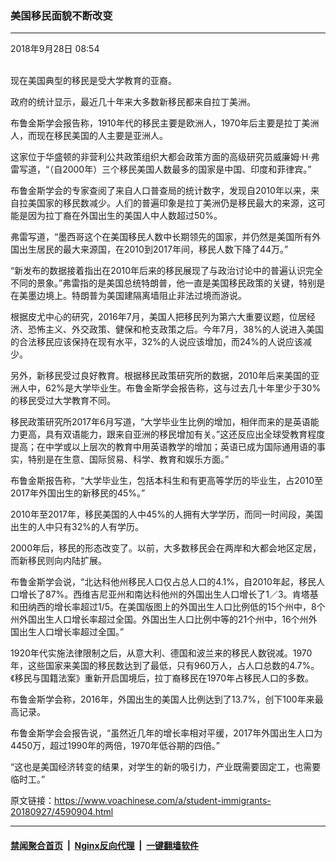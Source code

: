 ### 美国移民面貌不断改变
------------------------

<div class="published">
 <span class="date" title="中国时间">
  <time datetime="2018-09-28T08:54:31+08:00">
   2018年9月28日 08:54
  </time>
 </span>
</div>
<br/>
<div class="wsw">
 <p>
  现在美国典型的移民是受大学教育的亚裔。
 </p>
 <p>
  政府的统计显示，最近几十年来大多数新移民都来自拉丁美洲。
 </p>
 <p>
  布鲁金斯学会报告称，1910年代的移民主要是欧洲人，1970年后主要是拉丁美洲人，而现在移民美国的人主要是亚洲人。
 </p>
 <p>
  这家位于华盛顿的非营利公共政策组织大都会政策方面的高级研究员威廉姆·H·弗雷写道，“（自2000年）三个移民美国人数最多的国家是中国、印度和菲律宾。”
 </p>
 <p>
  布鲁金斯学会的专家查阅了来自人口普查局的统计数字，发现自2010年以来，来自拉美国家的移民数减少。人们的普遍印象是拉丁美洲仍是移民最大的来源，这可能是因为拉丁裔在外国出生的美国人中人数超过50%。
 </p>
 <p>
  弗雷写道，“墨西哥这个在美国移民人数中长期领先的国家，并仍然是美国所有外国出生居民的最大来源国，在2010到2017年间，移民人数下降了44万。”
 </p>
 <p>
  “新发布的数据接着指出在2010年后来的移民展现了与政治讨论中的普遍认识完全不同的景象。”弗雷指的是美国总统特朗普，他一直是美国移民政策的关键，特别是在美墨边境上。特朗普为美国建隔离墙阻止非法过境而游说。
 </p>
 <p>
  根据皮尤中心的研究，2016年7月，美国人把移民列为第六大重要议题，位居经济、恐怖主义、外交政策、健保和枪支政策之后。今年7月，38%的人说进入美国的合法移民应该保持在现有水平，32%的人说应该增加，而24%的人说应该减少。
 </p>
 <p>
  另外，新移民受过良好教育。根据移民政策研究所的数据，2010年后来美国的亚洲人中，62%是大学毕业生。布鲁金斯学会报告称，这与过去几十年里少于30%的移民受过大学教育不同。
 </p>
 <p>
  移民政策研究所2017年6月写道，“大学毕业生比例的增加，相伴而来的是英语能力更高，具有双语能力，跟来自亚洲的移民增加有关。”这还反应出全球受教育程度提高；在中学或以上层次的教育中用英语教学的增加；英语已成为国际通用语的事实，特别是在生意、国际贸易、科学、教育和娱乐方面。”
 </p>
 <p>
  布鲁金斯报告称，“大学毕业生，包括本科生和有更高等学历的毕业生，占2010至2017年外国出生的新移民的45%。”
 </p>
 <p>
  2010年至2017年，移民美国的人中45%的人拥有大学学历，而同一时间段，美国出生的人中只有32%的人有学历。
 </p>
 <p>
  2000年后，移民的形态改变了。以前，大多数移民会在两岸和大都会地区定居，而新移民则向内陆扩展。
 </p>
 <p>
  布鲁金斯学会说，“北达科他州移民人口仅占总人口的4.1%，自2010年起，移民人口增长了87%。西维吉尼亚州和南达科他州的外国出生人口增长了1／3。肯塔基和田纳西的增长率超过1/5。在美国版图上的外国出生人口比例低的15个州中，8个州外国出生人口增长率超过全国。外国出生人口比例中等的21个州中，16个州外国出生人口增长率超过全国。”
 </p>
 <p>
  1920年代实施法律限制之后，从意大利、德国和波兰来的移民人数锐减。1970年，这些国家来美国的移民数达到了最低，只有960万人，占人口总数的4.7%。《移民与国籍法案》重新开启国境后，拉丁裔移民在1970年占移民人口的多数。
 </p>
 <p>
  布鲁金斯学会称，2016年，外国出生的美国人比例达到了13.7%，创下100年来最高记录。
 </p>
 <p>
  布鲁金斯学会会报告说，“虽然近几年的增长率相对平缓，2017年外国出生人口为4450万，超过1990年的两倍，1970年低谷期的四倍。”
 </p>
 <p>
  “这也是美国经济转变的结果，对学生的新的吸引力，产业既需要固定工，也需要临时工。”
 </p>
 <p>
 </p>
</div>

原文链接：https://www.voachinese.com/a/student-immigrants-20180927/4590904.html


------------------------
#### [禁闻聚合首页](https://github.com/gfw-breaker/banned-news/blob/master/README.md) &nbsp;|&nbsp; [Nginx反向代理](https://github.com/gfw-breaker/open-proxy/blob/master/README.md) &nbsp;|&nbsp;  [一键翻墙软件](https://github.com/gfw-breaker/nogfw/blob/master/README.md)